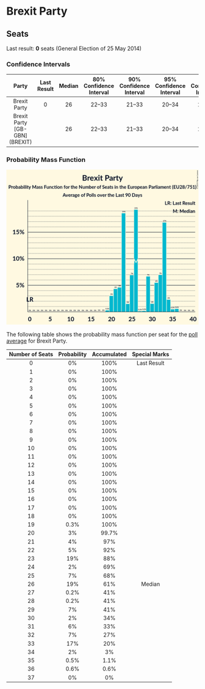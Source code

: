 # Brexit Party

## Seats

Last result: **0** seats (General Election of 25 May 2014)

### Confidence Intervals

| Party | Last Result | Median | 80% Confidence Interval | 90% Confidence Interval | 95% Confidence Interval | 99% Confidence Interval |
|:-----:|:-----------:|:------:|:-----------------------:|:-----------------------:|:-----------------------:|:-----------------------:|
| Brexit Party | 0 | 26 | 22–33 | 21–33 | 20–34 | 20–36 |
| Brexit Party [GB-GBN] (BREXIT) | | 26 | 22–33 | 21–33 | 20–34 | 20–36 |

### Probability Mass Function

![Graph with seats probability mass function not yet produced](average-2019-05-21-seats-pmf-brexitparty.png "Seats Probability Mass Function")

The following table shows the probability mass function per seat for the [poll average](average-2019-05-21.html) for Brexit Party.

| Number of Seats | Probability | Accumulated | Special Marks |
|:---------------:|:-----------:|:-----------:|:-------------:|
| 0 | 0% | 100% | Last Result |
| 1 | 0% | 100% |  |
| 2 | 0% | 100% |  |
| 3 | 0% | 100% |  |
| 4 | 0% | 100% |  |
| 5 | 0% | 100% |  |
| 6 | 0% | 100% |  |
| 7 | 0% | 100% |  |
| 8 | 0% | 100% |  |
| 9 | 0% | 100% |  |
| 10 | 0% | 100% |  |
| 11 | 0% | 100% |  |
| 12 | 0% | 100% |  |
| 13 | 0% | 100% |  |
| 14 | 0% | 100% |  |
| 15 | 0% | 100% |  |
| 16 | 0% | 100% |  |
| 17 | 0% | 100% |  |
| 18 | 0% | 100% |  |
| 19 | 0.3% | 100% |  |
| 20 | 3% | 99.7% |  |
| 21 | 4% | 97% |  |
| 22 | 5% | 92% |  |
| 23 | 19% | 88% |  |
| 24 | 2% | 69% |  |
| 25 | 7% | 68% |  |
| 26 | 19% | 61% | Median |
| 27 | 0.2% | 41% |  |
| 28 | 0.2% | 41% |  |
| 29 | 7% | 41% |  |
| 30 | 2% | 34% |  |
| 31 | 6% | 33% |  |
| 32 | 7% | 27% |  |
| 33 | 17% | 20% |  |
| 34 | 2% | 3% |  |
| 35 | 0.5% | 1.1% |  |
| 36 | 0.6% | 0.6% |  |
| 37 | 0% | 0% |  |



